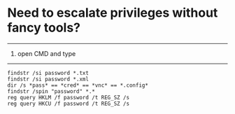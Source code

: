 Need to escalate privileges without fancy tools?
====
-----
1) open CMD and type
-----

```
findstr /si password *.txt
findstr /si password *.xml
dir /s *pass* == *cred* == *vnc* == *.config*
findstr /spin "password" *.*
reg query HKLM /f password /t REG_SZ /s
reg query HKCU /f password /t REG_SZ /s
```
